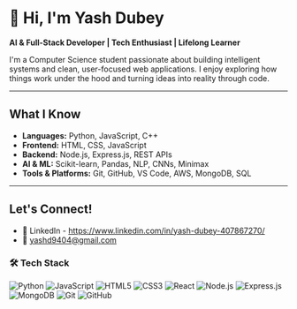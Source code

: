 # 👋 Hi, I'm Yash Dubey

 **AI & Full-Stack Developer | Tech Enthusiast | Lifelong Learner**

I'm a Computer Science student passionate about building intelligent systems and clean, user-focused web applications. I enjoy exploring how things work under the hood and turning ideas into reality through code.

---

##  What I Know

- **Languages:** Python, JavaScript, C++
- **Frontend:** HTML, CSS, JavaScript
- **Backend:** Node.js, Express.js, REST APIs
- **AI & ML:** Scikit-learn, Pandas, NLP, CNNs, Minimax
- **Tools & Platforms:** Git, GitHub, VS Code, AWS, MongoDB, SQL

---

##  Let's Connect!

- 🔗 LinkedIn - https://www.linkedin.com/in/yash-dubey-407867270/
- 📧 yashd9404@gmail.com

### 🛠 Tech Stack

![Python](https://img.shields.io/badge/Python-3776AB?style=for-the-badge&logo=python&logoColor=white)
![JavaScript](https://img.shields.io/badge/JavaScript-F7DF1E?style=for-the-badge&logo=javascript&logoColor=black)
![HTML5](https://img.shields.io/badge/HTML5-E34F26?style=for-the-badge&logo=html5&logoColor=white)
![CSS3](https://img.shields.io/badge/CSS3-1572B6?style=for-the-badge&logo=css3&logoColor=white)
![React](https://img.shields.io/badge/React-20232A?style=for-the-badge&logo=react&logoColor=61DAFB)
![Node.js](https://img.shields.io/badge/Node.js-339933?style=for-the-badge&logo=node.js&logoColor=white)
![Express.js](https://img.shields.io/badge/Express.js-000000?style=for-the-badge&logo=express&logoColor=white)
![MongoDB](https://img.shields.io/badge/MongoDB-4EA94B?style=for-the-badge&logo=mongodb&logoColor=white)
![Git](https://img.shields.io/badge/Git-F05032?style=for-the-badge&logo=git&logoColor=white)
![GitHub](https://img.shields.io/badge/GitHub-181717?style=for-the-badge&logo=github&logoColor=white)
